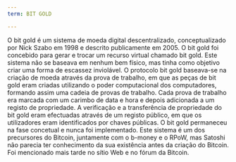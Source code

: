 ```yaml
---
term: BIT GOLD

---
```

O bit gold é um sistema de moeda digital descentralizado, conceptualizado por Nick Szabo em 1998 e descrito publicamente em 2005. O bit gold foi concebido para gerar e trocar um recurso virtual chamado bit gold. Este sistema não se baseava em nenhum bem físico, mas tinha como objetivo criar uma forma de escassez inviolável. O protocolo bit gold baseava-se na criação de moeda através da prova de trabalho, em que as peças de bit gold eram criadas utilizando o poder computacional dos computadores, formando assim uma cadeia de provas de trabalho. Cada prova de trabalho era marcada com um carimbo de data e hora e depois adicionada a um registo de propriedade. A verificação e a transferência de propriedade do bit gold eram efectuadas através de um registo público, em que os utilizadores eram identificados por chaves públicas. O bit gold permaneceu na fase concetual e nunca foi implementado. Este sistema é um dos precursores do Bitcoin, juntamente com o b-money e o RPoW, mas Satoshi não parecia ter conhecimento da sua existência antes da criação do Bitcoin. Foi mencionado mais tarde no sítio Web e no fórum da Bitcoin.